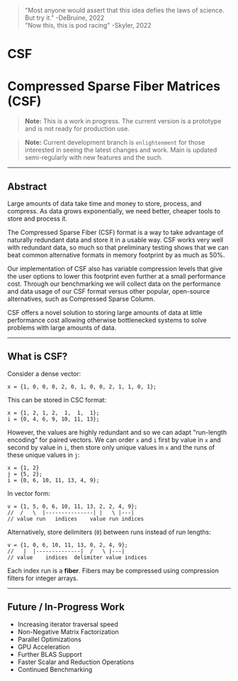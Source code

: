 > "Most anyone would assert that this idea defies the laws of science.  But try it." -DeBruine, 2022 \
> "Now this, this is pod racing" -Skyler, 2022

# CSF
# Compressed Sparse Fiber Matrices (CSF)


> **Note:** This is a work in progress. The current version is a prototype and is not ready for production use.

> **Note:** Current development branch is `enlightenment` for those interested in seeing the latest changes and work. Main is updated semi-regularly with new features and the such. 
___

## Abstract
Large amounts of data take time and money to store, process, and compress. As data grows exponentially, we need better, cheaper tools to store and process it. 

The Compressed Sparse Fiber (CSF) format is a way to take advantage of naturally redundant data and store it in a usable way. CSF works very well with redundant data, so much so that preliminary testing shows that we can beat common alternative formats in memory footprint by as much as 50%. 

Our implementation of CSF also has variable compression levels that give the user options to lower this footprint even further at a small performance cost. Through our benchmarking we will collect data on the performance and data usage of our CSF format versus other popular, open-source alternatives, such as Compressed Sparse Column. 

CSF offers a novel solution to storing large amounts of data at little performance cost allowing otherwise bottlenecked systems to solve problems with large amounts of data.

___

## What is CSF?


Consider a dense vector:

```
x = {1, 0, 0, 0, 2, 0, 1, 0, 0, 2, 1, 1, 0, 1};
```

This can be stored in CSC format:

```
x = {1, 2, 1, 2,  1,  1,  1};
i = {0, 4, 6, 9, 10, 11, 13};
```

However, the values are highly redundant and so we can adapt "run-length encoding" for paired vectors. We can order `x` and `i` first by value in `x` and second by value in `i`, then store only unique values in `x` and the runs of these unique values in `j`:

```
x = {1, 2}
j = {5, 2};
i = {0, 6, 10, 11, 13, 4, 9};
```

In vector form:

```
v = {1, 5, 0, 6, 10, 11, 13, 2, 2, 4, 9};
//  /   \  |---------------| |   \ |---|
// value run   indices    value run indices
```

Alternatively, store delimiters (`0`) between runs instead of run lengths:

```
v = {1, 0, 6, 10, 11, 13, 0, 2, 4, 9};
//   |  |--------------|  /   \ |---|
// value    indices  delimiter value indices
```

Each index run is a **fiber**. Fibers may be compressed using compression filters for integer arrays. 

___
## Future / In-Progress Work
* Increasing iterator traversal speed
* Non-Negative Matrix Factorization
* Parallel Optimizations
* GPU Acceleration
* Further BLAS Support
* Faster Scalar and Reduction Operations
* Continued Benchmarking
